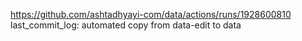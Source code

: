 https://github.com/ashtadhyayi-com/data/actions/runs/1928600810
last_commit_log: automated copy from data-edit to data